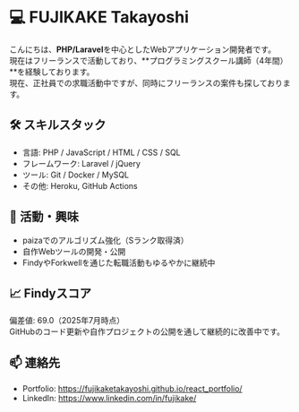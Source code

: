 # 💻 FUJIKAKE Takayoshi

こんにちは、**PHP/Laravel**を中心としたWebアプリケーション開発者です。  
現在はフリーランスで活動しており、**プログラミングスクール講師（4年間）**を経験しております。  
現在、正社員での求職活動中ですが、同時にフリーランスの案件も探しております。

## 🛠 スキルスタック

- 言語: PHP / JavaScript / HTML / CSS / SQL
- フレームワーク: Laravel / jQuery
- ツール: Git / Docker / MySQL
- その他: Heroku, GitHub Actions

## 🔭 活動・興味

- paizaでのアルゴリズム強化（Sランク取得済）
- 自作Webツールの開発・公開
- FindyやForkwellを通じた転職活動もゆるやかに継続中

## 📈 Findyスコア

偏差値: 69.0（2025年7月時点）  
GitHubのコード更新や自作プロジェクトの公開を通して継続的に改善中です。

## 📫 連絡先

- Portfolio: https://fujikaketakayoshi.github.io/react_portfolio/
- LinkedIn: https://www.linkedin.com/in/fujikake/
